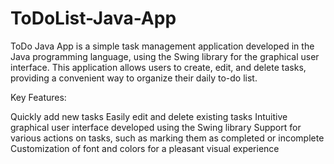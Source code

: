 # ToDoList-Java-App
ToDo Java App is a simple task management application developed in the Java programming language, using the Swing library for the graphical user interface. This application allows users to create, edit, and delete tasks, providing a convenient way to organize their daily to-do list.

Key Features:

Quickly add new tasks
Easily edit and delete existing tasks
Intuitive graphical user interface developed using the Swing library
Support for various actions on tasks, such as marking them as completed or incomplete
Customization of font and colors for a pleasant visual experience

